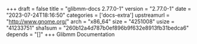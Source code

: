 +++
draft = false
title = "glibmm-docs 2.77.0-1"
version = "2.77.0-1"
date = "2023-07-24T18:16:50"
categories = ['docs-extra']
upstreamurl = "http://www.gnome.org/"
arch = "x86_64"
size = "4251008"
usize = "41233751"
sha1sum = "260b12a4d787b0ef896b9f632e8913fb31bedca6"
depends = "[]"
+++
Glibmm Documentation